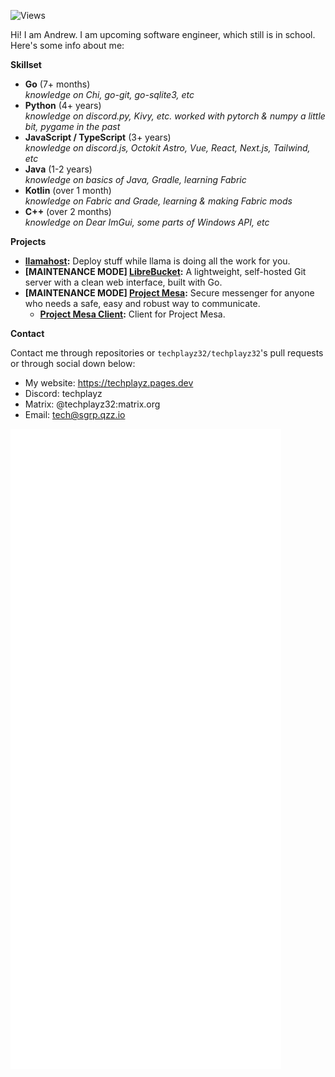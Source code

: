 ![Views](https://komarev.com/ghpvc/?username=techplayz32)

Hi! I am Andrew. I am upcoming software engineer, which still is in school. Here's some info about me:

**Skillset**

- **Go** (7+ months)</br>
  _knowledge on Chi, go-git, go-sqlite3, etc_
- **Python** (4+ years)</br>
  _knowledge on discord.py, Kivy, etc. worked with pytorch & numpy a little bit, pygame in the past_
- **JavaScript / TypeScript** (3+ years)</br>
  _knowledge on discord.js, Octokit Astro, Vue, React, Next.js, Tailwind, etc_
- **Java** (1-2 years)</br>
  _knowledge on basics of Java, Gradle, learning Fabric_
- **Kotlin** (over 1 month)</br>
  _knowledge on Fabric and Grade, learning & making Fabric mods_
- **C++** (over 2 months)</br>
  _knowledge on Dear ImGui, some parts of Windows API, etc_

**Projects**

- **[llamahost](https://github.com/lazinessllama/llamahost):** Deploy stuff while llama is doing all the work for you.
- **[MAINTENANCE MODE] [LibreBucket](https://github.com/standard-group/librebucket):** A lightweight, self-hosted Git server with a clean web interface, built with Go.
- **[MAINTENANCE MODE] [Project Mesa](https://github.com/standard-group/mesa):** Secure messenger for anyone who needs a safe, easy and robust way to communicate.
  -  **[Project Mesa Client](https://github.com/standard-group/mesa-client):** Client for Project Mesa.

**Contact**

Contact me through repositories or `techplayz32/techplayz32`'s pull requests or through social down below:
 
- My website: https://techplayz.pages.dev
- Discord: techplayz
- Matrix: @techplayz32:matrix.org
- Email: tech@sgrp.qzz.io

<picture>
  <img src="/github-metrics.svg" alt="Metrics">
</picture>

<!---
techplayz32/techplayz32 is a ✨ special ✨ repository because its `README.md` (this file) appears on your GitHub profile.
You can click the Preview link to take a look at your changes.
--->
